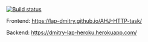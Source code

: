[![Build status](https://ci.appveyor.com/api/projects/status/8t08cuee1qqwq0ve?svg=true)](https://ci.appveyor.com/project/lap-Dmitry/ahj-http-task)

Frontend:
https://lap-dmitry.github.io/AHJ-HTTP-task/

Backend:
https://dmitry-lap-heroku.herokuapp.com/